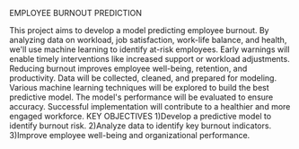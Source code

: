 EMPLOYEE BURNOUT PREDICTION

This project aims to develop a model predicting employee burnout. By analyzing data on workload, job satisfaction, work-life balance, and health, we'll use machine learning to identify at-risk employees.
Early warnings will enable timely interventions like increased support or workload adjustments. Reducing burnout improves employee well-being, retention, and productivity.
Data will be collected, cleaned, and prepared for modeling. Various machine learning techniques will be explored to build the best predictive model. 
The model's performance will be evaluated to ensure accuracy. Successful implementation will contribute to a healthier and more engaged workforce.
KEY OBJECTIVES
1)Develop a predictive model to identify burnout risk.
2)Analyze data to identify key burnout indicators.
3)Improve employee well-being and organizational performance.



